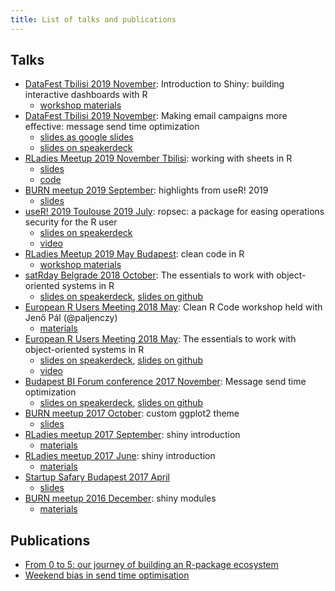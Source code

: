 ```yaml
---
title: List of talks and publications
---
```


## Talks

* [DataFest Tbilisi 2019 November](https://2019.datafest.ge/): Introduction to Shiny: building interactive dashboards with R
    * [workshop materials](https://github.com/czeildi/shiny-intro-workshop-datafest-2019)
* [DataFest Tbilisi 2019 November](https://2019.datafest.ge/): Making email campaigns more effective: message send time optimization
    * [slides as google slides](https://docs.google.com/presentation/d/1t67vaecyWdNpFVjZDqaFUP4UO0qRptgelgQMGHaeYxk/edit#slide=id.p1)
    * [slides on speakerdeck](https://speakerdeck.com/czeildi/making-email-campaigns-more-effective-send-time-optimization)
* [RLadies Meetup 2019 November Tbilisi](https://www.meetup.com/rladies-tbilisi/events/265973111/): working with sheets in R
    * [slides](https://docs.google.com/presentation/d/1YlaFQI1dVZ_5fE6glzBsHc67z02G_kHhlq0WAEobsdM/edit#slide=id.p1)
    * [code](https://github.com/rladies/meetup-presentations_tbilisi/tree/master/2019_11_13_sheets)
* [BURN meetup 2019 September](https://www.meetup.com/Budapest-Users-of-R-Network/events/263996546/): highlights from useR! 2019
    * [slides](https://docs.google.com/presentation/d/1rG9O60FZfoVUx4-triJ4Bg9E5OytHZ07oHaue9ZnZy0/edit#slide=id.p)
* [useR! 2019 Toulouse 2019 July](http://www.user2019.fr/talk_schedule/): ropsec: a package for easing operations security for the R user
    * [slides on speakerdeck](https://speakerdeck.com/czeildi/ropsec-a-package-for-easing-operations-security-for-the-r-user)
    * [video](https://youtu.be/rrY4gVvbyfE?list=PL4IzsxWztPdm9_UFnWOCG7Rmw3oW5Fgju&t=618)
* [RLadies Meetup 2019 May Budapest](https://github.com/rladies/meetup-presentations_budapest/tree/master/Meetup_2019_05_30): clean code in R
    * [workshop materials](https://github.com/rladies/meetup-presentations_budapest/tree/master/Meetup_2019_05_30)
* [satRday Belgrade 2018 October](https://belgrade2018.satrdays.org/#programme): The essentials to work with object-oriented systems in R
    * [slides on speakerdeck](https://speakerdeck.com/czeildi/belgrade2018-satrday-oop-ildi-czeller), [slides on github](https://github.com/czeildi/talks/tree/master/2018-10-27_belgrade_satrday_essentials_of_oop_in_r)
* [European R Users Meeting 2018 May](http://2018.erum.io/#talk-2-303): Clean R Code workshop held with Jenő Pál (@paljenczy)
    * [materials](https://github.com/czeildi/erum-2018-clean-r-code)
* [European R Users Meeting 2018 May](http://2018.erum.io/#talk-2-83): The essentials to work with object-oriented systems in R
    * [slides on speakerdeck](https://speakerdeck.com/czeildi/the-essentials-to-work-with-object-oriented-systems-in-r), [slides on github](https://github.com/czeildi/erum2018-oop-essentials)
    * [video](https://www.youtube.com/watch?v=neP7Pfass8I)
* [Budapest BI Forum conference 2017 November](http://budapestbiforum.hu/2017/hu/eloadasok/making-email-campaigns-more-effective-send-time-optimization-czeller-ildiko-emarsys-technologies-kft/): Message send time optimization
    * [slides on speakerdeck](https://speakerdeck.com/czeildi/making-email-campaigns-more-effective-send-time-optimization), [slides on github](https://github.com/czeildi/budapestbi-2017-slides)
* [BURN meetup 2017 October](https://www.meetup.com/Budapest-Users-of-R-Network/events/243298698/): custom ggplot2 theme
    * [slides](http://slides.com/czeildi/burn-custom-ggplot2-theme#/)
* [RLadies meetup 2017 September](https://www.meetup.com/R-Ladies-Budapest/events/242934542/): shiny introduction
    * [materials](https://github.com/rladies/meetup-presentations_budapest)
* [RLadies meetup 2017 June](https://www.meetup.com/R-Ladies-Budapest/events/240631884/): shiny introduction
    * [materials](https://github.com/rladies/meetup-presentations_budapest)
* [Startup Safary Budapest 2017 April](http://budapest.startupsafary.com/sessions/38409_szemelyreszabott_uzenetkuldesi_id_optimalizalas_egy_data_science_projekt_lepesei_a_tol_z_ig)
    * [slides](http://slides.com/czeildi/startup-safari-send-time-optimization#/)
* [BURN meetup 2016 December](https://www.meetup.com/Budapest-Users-of-R-Network/events/235728423/): shiny modules
    * [materials](https://github.com/czeildi/burn-meetup-shiny-modules)

## Publications

* [From 0 to 5: our journey of building an R-package ecosystem](https://blog.craftlab.hu/from-0-to-5-our-journey-of-building-an-r-package-ecosystem-ec257818e425)
* [Weekend bias in send time optimisation](https://blog.craftlab.hu/weekend-bias-in-send-time-optimisation-ba80176af1b9)
